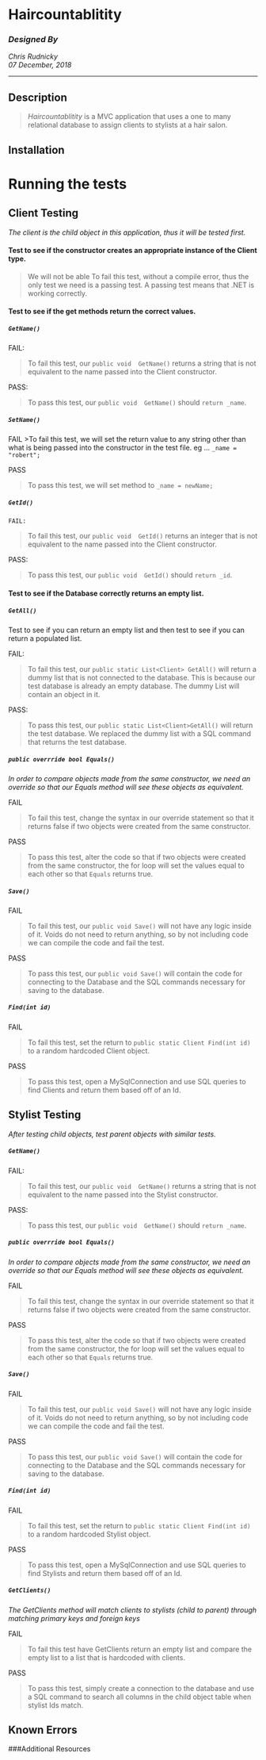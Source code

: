 # Haircountablitity
### _Designed By_
_Chris Rudnicky_   
_07 December, 2018_

---

## Description
> *Haircountablitity* is a MVC application that uses a one to many relational database to assign clients to stylists at a hair salon.

## Installation

# Running the tests
## Client Testing  
 _The client is the child object in this application, thus it will be tested first._
#### Test to see if the constructor creates an appropriate instance of the Client type.
>We will not be able To fail this test, without a compile error, thus the only test we need is a passing test. A passing test means that .NET is working correctly.
#### Test to see if the get methods return the correct values.

  ##### `GetName()`  

  FAIL:  
>To fail this test, our `public void  GetName()` returns a string that is not equivalent to the name passed into the Client constructor.  

  PASS:  
 >To pass this test, our `public void  GetName()` should `return _name`.

 ##### `SetName()`
  FAIL
    >To fail this test, we will set the return value to any string other than what is being passed into the constructor in the test file. eg ... `_name = "robert";`

  PASS
  >To pass this test, we will set method to `_name = newName;`

  ##### `GetId()`  

    FAIL:
 >To fail this test, our `public void  GetId()` returns an integer that is not equivalent to the name passed into the Client constructor.  

  PASS:  
 >To pass this test, our `public void  GetId()` should `return _id`.

  #### Test to see if the Database correctly returns an empty list.  

  ##### `GetAll()`

 Test to see if you can return an empty list and then test to see if you can return a populated list.

  FAIL:
  >To fail this test, our `public static List<Client> GetAll()` will return a dummy list that is not connected to the database. This is because our test database is already an empty database. The dummy List<Client> will contain an object in it.

  PASS:
>To pass this test, our `public static List<Client>GetAll()` will return the test database. We replaced the dummy list with a SQL command that returns the test database.

  ##### `public overrride bool Equals()`
  _In order to compare objects made from the same constructor, we need an override so that our Equals method will see these objects as equivalent._

  FAIL  
  >To fail this test,  change the syntax in our override statement so that it returns false if two objects were created from the same constructor.

  PASS
  >To pass this test, alter the code so that if two objects were created from the same constructor, the for loop will set the values equal to each other so that `Equals` returns true.

  ##### `Save()`

  FAIL
  >To fail this test, our   `public void Save()` will not have any logic inside of it. Voids do not need to return anything, so by not including code we can compile the code and fail the test.

  PASS
  >To pass this test, our  `public void Save()` will contain the code for connecting to the Database and the SQL commands necessary for saving to the database.

  ##### `Find(int id)`

  FAIL
  >To fail this test, set the return to `public static Client Find(int id)` to a random hardcoded Client object.

  PASS
  >To pass this test, open a MySqlConnection and use SQL queries to find Clients and return them based off of an Id.

## Stylist Testing
_After testing child objects, test parent objects with similar tests._
##### `GetName()`  

FAIL:  
>To fail this test, our `public void  GetName()` returns a string that is not equivalent to the name passed into the Stylist constructor.  

PASS:  
>To pass this test, our `public void  GetName()` should `return _name`.

##### `public overrride bool Equals()`
_In order to compare objects made from the same constructor, we need an override so that our Equals method will see these objects as equivalent._

FAIL  
>To fail this test,  change the syntax in our override statement so that it returns false if two objects were created from the same constructor.

PASS
>To pass this test, alter the code so that if two objects were created from the same constructor, the for loop will set the values equal to each other so that `Equals` returns true.

##### `Save()`

FAIL
>To fail this test, our   `public void Save()` will not have any logic inside of it. Voids do not need to return anything, so by not including code we can compile the code and fail the test.

PASS
>To pass this test, our  `public void Save()` will contain the code for connecting to the Database and the SQL commands necessary for saving to the database.
##### `Find(int id)`

FAIL
>To fail this test, set the return to `public static Client Find(int id)` to a random hardcoded Stylist object.

PASS
>To pass this test, open a MySqlConnection and use SQL queries to find Stylists and return them based off of an Id.

##### `GetClients()`
_The GetClients method will match clients to stylists (child to parent) through matching primary keys and foreign keys_

FAIL  
>To fail this test have GetClients return an empty list and compare the empty list to a list that is hardcoded with clients.

PASS
>To pass this test, simply create a connection to the database and use a SQL command to search all columns in the child object table when stylist Ids match.

## Known Errors

###Additional Resources
